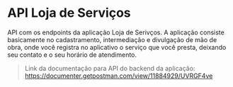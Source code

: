 # API Loja de Serviços

API com os endpoints da aplicação Loja de Serivços. A aplicação consiste basicamente no cadastramento, intermediação e divulgação de mão de obra, onde 
você registra no aplicativo o serviço que você presta, deixando seu contato e o seu
horário de atendimento.


> Link da documentação para API do backend da aplicação: https://documenter.getpostman.com/view/11884929/UVRGF4ve